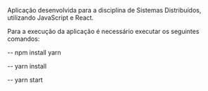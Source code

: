 Aplicação desenvolvida para a disciplina de Sistemas Distribuídos, utilizando JavaScript e React.

Para a execução da aplicação é necessário executar os seguintes comandos:

-- npm install yarn

-- yarn install

-- yarn start